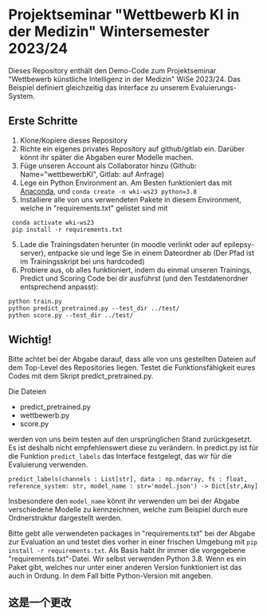 # Projektseminar "Wettbewerb KI in der Medizin" Wintersemester 2023/24
Dieses Repository enthält den Demo-Code zum Projektseminar "Wettbewerb künstliche Intelligenz in der Medizin" WiSe 2023/24. Das Beispiel definiert gleichzeitig das Interface zu unserem Evaluierungs-System.

## Erste Schritte

1. Klone/Kopiere dieses Repository
2. Richte ein eigenes privates Repository auf github/gitlab ein. Darüber könnt ihr später die Abgaben eurer Modelle machen. 
3. Füge unseren Account als Collaborator hinzu (Github: Name="wettbewerbKI", Gitlab: auf Anfrage)
3. Lege ein Python Environment an. Am Besten funktioniert das mit [Anaconda](https://www.anaconda.com/products/distribution), und `conda create -n wki-ws23 python=3.8`
4. Installiere alle von uns verwendeten Pakete in diesem Environment, welche in "requirements.txt" gelistet sind mit
```
 conda activate wki-ws23
 pip install -r requirements.txt
``` 
5. Lade die Trainingsdaten herunter (in moodle verlinkt oder auf epilepsy-server), entpacke sie und lege Sie in einem Dateordner ab (Der Pfad ist im Trainingsskript bei uns hardcoded)
5. Probiere aus, ob alles funktioniert, indem du einmal unseren Trainings, Predict und Scoring Code bei dir ausführst (und den Testdatenordner entsprechend anpasst):
```
python train.py
python predict_pretrained.py --test_dir ../test/
python score.py --test_dir ../test/
```

## Wichtig!

Bitte achtet bei der Abgabe darauf, dass alle von uns gestellten Dateien auf dem Top-Level des Repositories liegen. Testet die Funktionsfähigkeit eures Codes mit dem Skript predict_pretrained.py. 

Die Dateien 
- predict_pretrained.py
- wettbewerb.py
- score.py

werden von uns beim testen auf den ursprünglichen Stand zurückgesetzt. Es ist deshalb nicht empfehlenswert diese zu verändern. In predict.py ist für die Funktion `predict_labels` das Interface festgelegt, das wir für die Evaluierung verwenden.

`predict_labels(channels : List[str], data : np.ndarray, fs : float, reference_system: str, model_name : str='model.json') -> Dict[str,Any]`

Insbesondere den `model_name` könnt ihr verwenden um bei der Abgabe verschiedene Modelle zu kennzeichnen, welche zum Beispiel durch eure Ordnerstruktur dargestellt werden. 

Bitte gebt alle verwendeten packages in "requirements.txt" bei der Abgabe zur Evaluation an und testet dies vorher in einer frischen Umgebung mit `pip install -r requirements.txt`. Als Basis habt ihr immer die vorgegebene "requirements.txt"-Datei. Wir selbst verwenden Python 3.8. Wenn es ein Paket gibt, welches nur unter einer anderen Version funktioniert ist das auch in Ordung. In dem Fall bitte Python-Version mit angeben.

## 这是一个更改